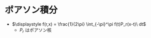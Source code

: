 # ポアソン積分

- $\displaystyle f(r,x) = \frac{1}{2\pi} \int_{-\pi}^\pi f(t)P_r(x-t)\ dt$
  - $P_r$ はポアソン核
